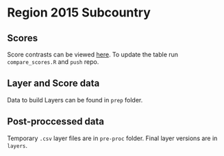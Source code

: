 # Region 2015 Subcountry

## Scores

Score contrasts can be viewed [here](http://htmlpreview.github.io/?https://github.com/OHI-Science/gye/blob/draft/region2015/compare_scores.html). To update the table run `compare_scores.R` and `push` repo.


## Layer and Score data
Data to build Layers can be found in `prep` folder.

## Post-proccessed data
Temporary `.csv` layer files are in `pre-proc` folder. Final layer versions are in `layers`.
